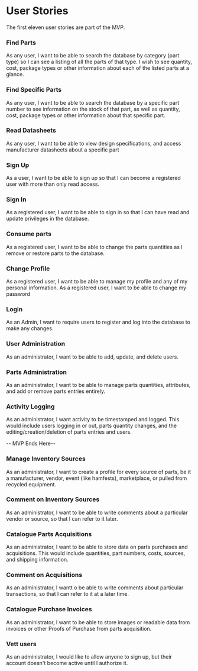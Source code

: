 # User Stories

The first eleven user stories are part of the MVP.

### Find Parts
As any user, I want to be able to search the database by category (part type) so I can see a listing of all the parts of
  that type.  I wish to see quantity, cost, package types or other information about each of the listed parts at a glance.

### Find Specific Parts
As any user, I want to be able to search the database by a specific part number to see information on the stock of that part,
  as well as quantity, cost, package types or other information about that specific part.

### Read Datasheets
As any user, I want to be able to view design specifications, and access manufacturer datasheets about a specific part

### Sign Up
As a user, I want to be able to sign up so that I can become a registered user with more than only read access.

### Sign In
As a registered user, I want to be able to sign in so that I can have read and update privileges in the database.

### Consume parts
As a registered user, I want to be able to change the parts quantities as I remove or restore parts to the database.

### Change Profile
As a registered user, I want to be able to manage my profile and any of my personal information.
As a registered user, I want to be able to change my password

### Login
As an Admin, I want to require users to register and log into the database to make any changes. 

### User Administration
As an administrator, I want to be able to add, update, and delete users.

### Parts Administration
As an administrator, I want to be able to manage parts quantities, attributes, and add or remove parts entries entirely.

### Activity Logging
As an administrator, I want activity to be timestamped and logged.  This would include users logging in or out, parts 
  quantity changes, and the editing/creation/deletion of parts entries and users.

-- MVP Ends Here--

### Manage Inventory Sources
As an administrator, I want to create a profile for every source of parts, be it a manufacturer, vendor, event (like 
  hamfests), marketplace, or pulled from recycled equipment.

### Comment on Inventory Sources
As an administrator, I want to be able to write comments about a particular vendor or source, so that I can refer to it
  later.

### Catalogue Parts Acquisitions
As an administrator, I want to be able to store data on parts purchases and acquisitions.  This would include quantities, 
  part numbers, costs, sources, and shipping information.

### Comment on Acquisitions
As an administrator, I wantt o be able to write comments about particular transactions, so that I can refer to it at a 
  later time.

### Catalogue Purchase Invoices
As an administrator, I want to be able to store images or readable data from invoices or other Proofs of Purchase from
  parts acquisition.

### Vett users
As an administrator, I would like to allow anyone to sign up, but their account doesn't become active until I authorize it.
